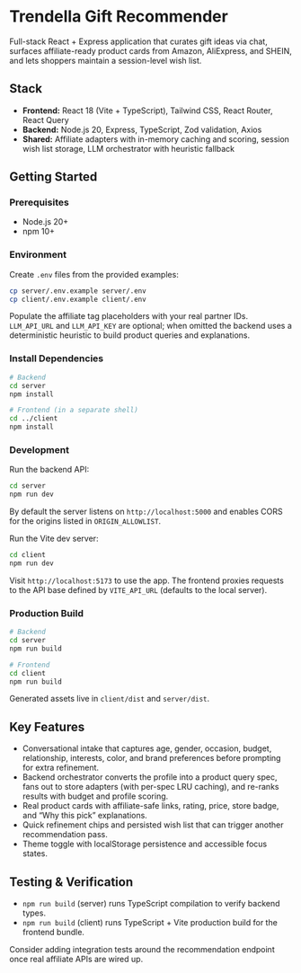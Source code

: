 # Trendella Gift Recommender

Full-stack React + Express application that curates gift ideas via chat, surfaces affiliate-ready product cards from Amazon, AliExpress, and SHEIN, and lets shoppers maintain a session-level wish list.

## Stack

- **Frontend:** React 18 (Vite + TypeScript), Tailwind CSS, React Router, React Query
- **Backend:** Node.js 20, Express, TypeScript, Zod validation, Axios
- **Shared:** Affiliate adapters with in-memory caching and scoring, session wish list storage, LLM orchestrator with heuristic fallback

## Getting Started

### Prerequisites

- Node.js 20+
- npm 10+

### Environment

Create `.env` files from the provided examples:

```bash
cp server/.env.example server/.env
cp client/.env.example client/.env
```

Populate the affiliate tag placeholders with your real partner IDs. `LLM_API_URL` and `LLM_API_KEY` are optional; when omitted the backend uses a deterministic heuristic to build product queries and explanations.

### Install Dependencies

```bash
# Backend
cd server
npm install

# Frontend (in a separate shell)
cd ../client
npm install
```

### Development

Run the backend API:

```bash
cd server
npm run dev
```

By default the server listens on `http://localhost:5000` and enables CORS for the origins listed in `ORIGIN_ALLOWLIST`.

Run the Vite dev server:

```bash
cd client
npm run dev
```

Visit `http://localhost:5173` to use the app. The frontend proxies requests to the API base defined by `VITE_API_URL` (defaults to the local server).

### Production Build

```bash
# Backend
cd server
npm run build

# Frontend
cd client
npm run build
```

Generated assets live in `client/dist` and `server/dist`.

## Key Features

- Conversational intake that captures age, gender, occasion, budget, relationship, interests, color, and brand preferences before prompting for extra refinement.
- Backend orchestrator converts the profile into a product query spec, fans out to store adapters (with per-spec LRU caching), and re-ranks results with budget and profile scoring.
- Real product cards with affiliate-safe links, rating, price, store badge, and “Why this pick” explanations.
- Quick refinement chips and persisted wish list that can trigger another recommendation pass.
- Theme toggle with localStorage persistence and accessible focus states.

## Testing & Verification

- `npm run build` (server) runs TypeScript compilation to verify backend types.
- `npm run build` (client) runs TypeScript + Vite production build for the frontend bundle.

Consider adding integration tests around the recommendation endpoint once real affiliate APIs are wired up.
